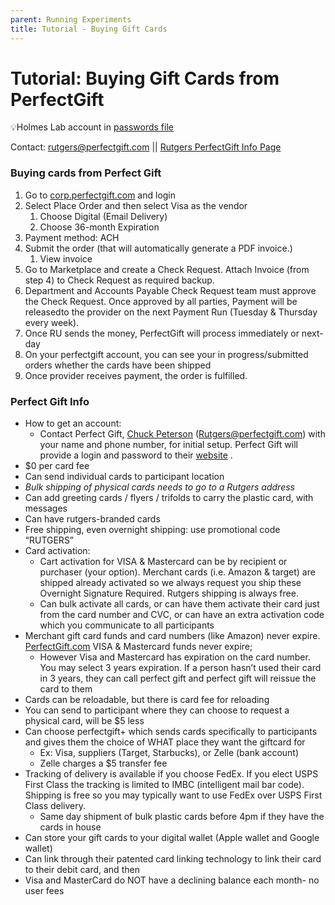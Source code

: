 ```yaml
---
parent: Running Experiments
title: Tutorial - Buying Gift Cards
---
```

# Tutorial: Buying Gift Cards from PerfectGift

💡Holmes Lab account in [passwords file](https://rutgers.box.com/s/fbjhcw44tter8pyb4a68mnbbk5086btj)

Contact: [rutgers@perfectgift.com](mailto:rutgers@perfectgift.com)  ||  [Rutgers PerfectGift Info Page](https://procurementservices.rutgers.edu/purchasing/perfect-gift-llc) 

### Buying cards from Perfect Gift
1. Go to [corp.perfectgift.com](http://corp.perfectgift.com) and login
2. Select Place Order and then select Visa as the vendor
    1. Choose Digital (Email Delivery)
    2. Choose 36-month Expiration
3. Payment method: ACH
4. Submit the order (that will automatically generate a PDF invoice.)
    1. View invoice
5. Go to Marketplace and create a Check Request. Attach Invoice (from step 4) to Check Request as required backup.
6. Department and Accounts Payable Check Request team must approve the Check Request. Once approved by all parties, Payment will be releasedto the provider on the next Payment Run (Tuesday & Thursday every week).
7. Once RU sends the money, PerfectGift will process immediately or next-day
8. On your perfectgift account, you can see your in progress/submitted orders whether the cards have been shipped
9. Once provider receives payment, the order is fulfilled.

### Perfect Gift Info

- How to get an account:
    - Contact Perfect Gift, [Chuck Peterson](mailto:Rutgers@perfectgift.com) ([Rutgers@perfectgift.com](mailto:Rutgers@perfectgift.com)) with your name and phone number, for initial setup. Perfect Gift will provide a login and password to their [website](https://www.perfectgift.com/corporate/rutgers) .
- $0 per card fee
- Can send individual cards to participant location
- *Bulk shipping of physical cards needs to go to a Rutgers address*
- Can add greeting cards / flyers / trifolds to carry the plastic card, with messages
- Can have rutgers-branded cards
- Free shipping, even overnight shipping: use promotional code “RUTGERS”
- Card activation:
    - Cart activation for VISA & Mastercard can be by recipient or purchaser (your option).  Merchant cards (i.e. Amazon & target) are shipped already activated so we always request you ship these Overnight Signature Required.  Rutgers shipping is always free.
    - Can bulk activate all cards, or can have them activate their card just from the card number and CVC, or can have an extra activation code which you communicate to all participants
- Merchant gift card funds and card numbers (like Amazon) never expire.  [PerfectGift.com](http://perfectgift.com/) VISA & Mastercard funds never expire;
    - However Visa and Mastercard has expiration on the card number. You may select 3 years expiration. If a person hasn’t used their card in 3 years, they can call perfect gift and perfect gift will reissue the card to them
- Cards can be reloadable, but there is card fee for reloading
- You can send to participant where they can choose to request a physical card, will be $5 less
- Can choose perfectgift+ which sends cards specifically to participants and gives them the choice of WHAT place they want the giftcard for
    - Ex: Visa, suppliers (Target, Starbucks),  or Zelle (bank account)
    - Zelle charges a $5 transfer fee
- Tracking of delivery is available if you choose FedEx.  If you elect USPS First Class the tracking is limited to IMBC (intelligent mail bar code).  Shipping is free so you may typically want to use FedEx over USPS First Class delivery.
    - Same day shipment of bulk plastic cards before 4pm if they have the cards in house
- Can store your gift cards to your digital wallet (Apple wallet and Google wallet)
- Can link through their patented card linking technology to link their card to their debit card, and then
- Visa and MasterCard do NOT have a declining balance each month- no user fees